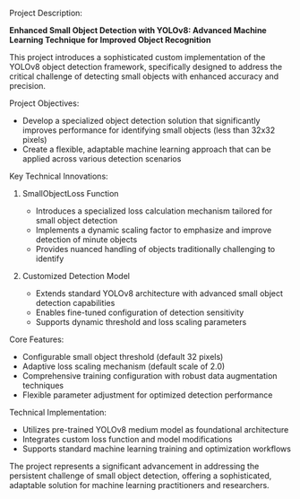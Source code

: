 Project Description:

**Enhanced Small Object Detection with YOLOv8: Advanced Machine Learning Technique for Improved Object Recognition**

This project introduces a sophisticated custom implementation of the YOLOv8 object detection framework, specifically designed to address the critical challenge of detecting small objects with enhanced accuracy and precision.

Project Objectives:
- Develop a specialized object detection solution that significantly improves performance for identifying small objects (less than 32x32 pixels)
- Create a flexible, adaptable machine learning approach that can be applied across various detection scenarios

Key Technical Innovations:
1. SmallObjectLoss Function
   - Introduces a specialized loss calculation mechanism tailored for small object detection
   - Implements a dynamic scaling factor to emphasize and improve detection of minute objects
   - Provides nuanced handling of objects traditionally challenging to identify

2. Customized Detection Model
   - Extends standard YOLOv8 architecture with advanced small object detection capabilities
   - Enables fine-tuned configuration of detection sensitivity
   - Supports dynamic threshold and loss scaling parameters

Core Features:
- Configurable small object threshold (default 32 pixels)
- Adaptive loss scaling mechanism (default scale of 2.0)
- Comprehensive training configuration with robust data augmentation techniques
- Flexible parameter adjustment for optimized detection performance

Technical Implementation:
- Utilizes pre-trained YOLOv8 medium model as foundational architecture
- Integrates custom loss function and model modifications
- Supports standard machine learning training and optimization workflows

The project represents a significant advancement in addressing the persistent challenge of small object detection, offering a sophisticated, adaptable solution for machine learning practitioners and researchers.
